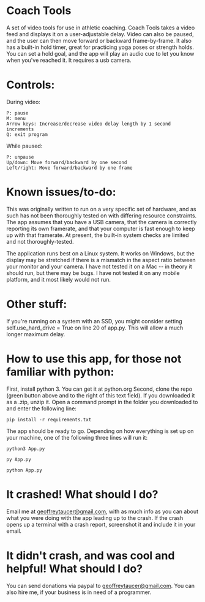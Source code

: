 # Coach Tools
A set of video tools for use in athletic coaching. Coach Tools takes a video feed and displays it on a user-adjustable delay. Video can also be paused, and the user can then move forward or backward frame-by-frame.
It also has a built-in hold timer, great for practicing yoga poses or strength holds. You can set a hold goal, and the app will play an audio cue to let you know when you've reached it.
It requires a usb camera.

# Controls:
During video:

```
P: pause
M: menu
Arrow keys: Increase/decrease video delay length by 1 second increments
Q: exit program
```

While paused:

```
P: unpause
Up/down: Move forward/backward by one second
Left/right: Move forward/backward by one frame
```
  
# Known issues/to-do:
This was originally written to run on a very specific set of hardware, and as such has not been thoroughly tested on with differing resource constraints. The app assumes that you have a USB camera, that the camera is correctly reporting its own framerate, and that your computer is fast enough to keep up with that framerate. At present, the built-in system checks are limited and not thoroughly-tested.

The application runs best on a Linux system. It works on Windows, but the display may be stretched if there is a mismatch in the aspect ratio between your monitor and your camera. I have not tested it on a Mac -- in theory it should run, but there may be bugs. I have not tested it on any mobile platform, and it most likely would not run.

# Other stuff:
If you're running on a system with an SSD, you might consider setting self.use_hard_drive = True on line 20 of app.py. This will allow a much longer maximum delay.

# How to use this app, for those not familiar with python:
First, install python 3. You can get it at python.org
Second, clone the repo (green button above and to the right of this text field). If you downloaded it as a .zip, unzip it.
Open a command prompt in the folder you downloaded to and enter the following line:

```pip install -r requirements.txt```

The app should be ready to go. Depending on how everything is set up on your machine, one of the following three lines will run it:

```python3 App.py```

```py App.py```

```python App.py```

# It crashed! What should I do?
Email me at geoffreytaucer@gmail.com, with as much info as you can about what you were doing with the app leading up to the crash. If the crash opens up a terminal with a crash report, screenshot it and include it in your email.

# It didn't crash, and was cool and helpful! What should I do?
You can send donations via paypal to geoffreytaucer@gmail.com. You can also hire me, if your business is in need of a programmer.
